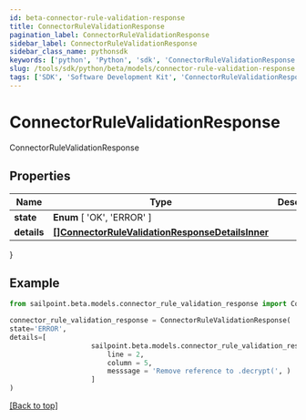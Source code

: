 ```yaml
---
id: beta-connector-rule-validation-response
title: ConnectorRuleValidationResponse
pagination_label: ConnectorRuleValidationResponse
sidebar_label: ConnectorRuleValidationResponse
sidebar_class_name: pythonsdk
keywords: ['python', 'Python', 'sdk', 'ConnectorRuleValidationResponse', 'BetaConnectorRuleValidationResponse'] 
slug: /tools/sdk/python/beta/models/connector-rule-validation-response
tags: ['SDK', 'Software Development Kit', 'ConnectorRuleValidationResponse', 'BetaConnectorRuleValidationResponse']
---
```


# ConnectorRuleValidationResponse

ConnectorRuleValidationResponse

## Properties

Name | Type | Description | Notes
------------ | ------------- | ------------- | -------------
**state** |  **Enum** [  'OK',    'ERROR' ] |  | [required]
**details** | [**[]ConnectorRuleValidationResponseDetailsInner**](connector-rule-validation-response-details-inner) |  | [required]
}

## Example

```python
from sailpoint.beta.models.connector_rule_validation_response import ConnectorRuleValidationResponse

connector_rule_validation_response = ConnectorRuleValidationResponse(
state='ERROR',
details=[
                    sailpoint.beta.models.connector_rule_validation_response_details_inner.ConnectorRuleValidationResponse_details_inner(
                        line = 2, 
                        column = 5, 
                        messsage = 'Remove reference to .decrypt(', )
                    ]
)

```
[[Back to top]](#) 

